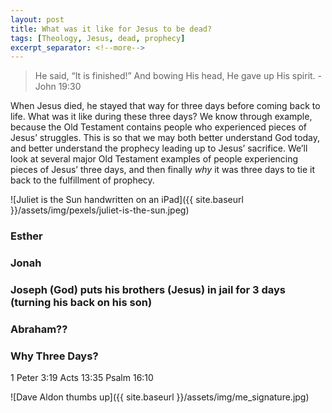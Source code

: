 ```yaml
---
layout: post
title: What was it like for Jesus to be dead?
tags: [Theology, Jesus, dead, prophecy]
excerpt_separator: <!--more-->
---
```


>He said, “It is finished!” And bowing His head, He gave up His spirit. - John 19:30

When Jesus died, he stayed that way for three days before coming back to life. What was it like during these three days? We know through example, because the Old Testament contains people who experienced pieces of Jesus’ struggles. This is so that we may both better understand God today, and better understand the prophecy leading up to Jesus’ sacrifice. We’ll look at several major Old Testament examples of people experiencing pieces of Jesus’ three days, and then finally *why* it was three days to tie it back to the fulfillment of prophecy.

<!--more-->

![Juliet is the Sun handwritten on an iPad]({{ site.baseurl }}/assets/img/pexels/juliet-is-the-sun.jpeg)

### Esther

### Jonah

### Joseph (God) puts his brothers (Jesus) in jail for 3 days (turning his back on his son)

### Abraham??

### Why Three Days?

1 Peter 3:19
Acts 13:35
Psalm 16:10

![Dave Aldon thumbs up]({{ site.baseurl }}/assets/img/me_signature.jpg)

